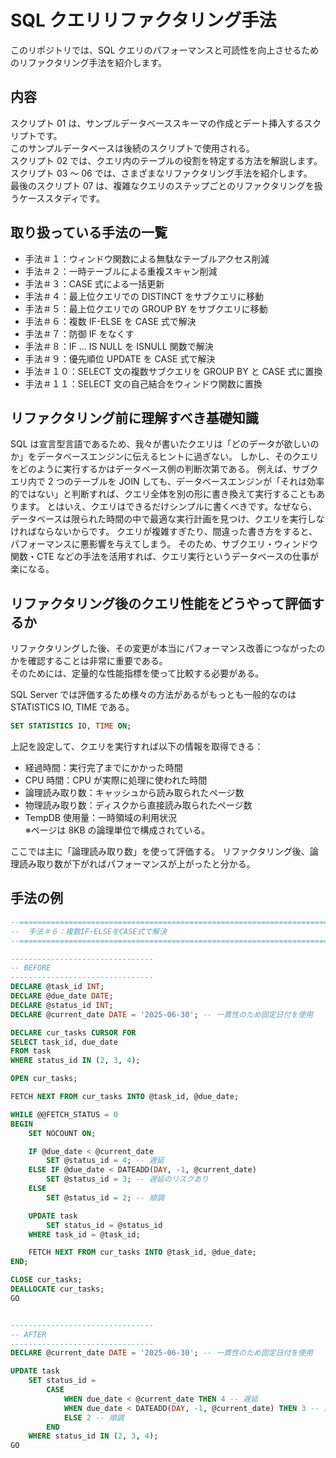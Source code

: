 # SQL クエリリファクタリング手法

このリポジトリでは、SQL クエリのパフォーマンスと可読性を向上させるためのリファクタリング手法を紹介します。

## 内容

スクリプト 01 は、サンプルデータベーススキーマの作成とデート挿入するスクリプトです。</br>
このサンプルデータベースは後続のスクリプトで使用される。</br>
スクリプト 02 では、クエリ内のテーブルの役割を特定する方法を解説します。</br>
スクリプト 03 ～ 06 では、さまざまなリファクタリング手法を紹介します。</br>
最後のスクリプト 07 は、複雑なクエリのステップごとのリファクタリングを扱うケーススタディです。</br>

## 取り扱っている手法の一覧

- 手法＃１：ウィンドウ関数による無駄なテーブルアクセス削減
- 手法＃２：一時テーブルによる重複スキャン削減
- 手法＃３：CASE 式による一括更新
- 手法＃４：最上位クエリでの DISTINCT をサブクエリに移動
- 手法＃５：最上位クエリでの GROUP BY をサブクエリに移動
- 手法＃６：複数 IF-ELSE を CASE 式で解決
- 手法＃７：防御 IF をなくす
- 手法＃８：IF ... IS NULL を ISNULL 関数で解決
- 手法＃９：優先順位 UPDATE を CASE 式で解決
- 手法＃１０：SELECT 文の複数サブクエリを GROUP BY と CASE 式に置換
- 手法＃１１：SELECT 文の自己結合をウィンドウ関数に置換

## リファクタリング前に理解すべき基礎知識

SQL は宣言型言語であるため、我々が書いたクエリは「どのデータが欲しいのか」をデータベースエンジンに伝えるヒントに過ぎない。
しかし、そのクエリをどのように実行するかはデータベース側の判断次第である。
例えば、サブクエリ内で 2 つのテーブルを JOIN しても、データベースエンジンが「それは効率的ではない」と判断すれば、クエリ全体を別の形に書き換えて実行することもあります。
とはいえ、クエリはできるだけシンプルに書くべきです。なぜなら、データベースは限られた時間の中で最適な実行計画を見つけ、クエリを実行しなければならないからです。
クエリが複雑すぎたり、間違った書き方をすると、パフォーマンスに悪影響を与えてしまう。
そのため、サブクエリ・ウィンドウ関数・CTE などの手法を活用すれば、クエリ実行というデータベースの仕事が楽になる。

## リファクタリング後のクエリ性能をどうやって評価するか

リファクタリングした後、その変更が本当にパフォーマンス改善につながったのかを確認することは非常に重要である。</br>
そのためには、定量的な性能指標を使って比較する必要がある。

SQL Server では評価するため様々の方法があるがもっとも一般的なのは STATISTICS IO, TIME である。

```SQL
SET STATISTICS IO, TIME ON;
```

上記を設定して、クエリを実行すれば以下の情報を取得できる：

- 経過時間：実行完了までにかかった時間
- CPU 時間：CPU が実際に処理に使われた時間
- 論理読み取り数：キャッシュから読み取られたページ数
- 物理読み取り数：ディスクから直接読み取られたページ数
- TempDB 使用量：一時領域の利用状況</br>
  ※ページは 8KB の論理単位で構成されている。

ここでは主に「論理読み取り数」を使って評価する。
リファクタリング後、論理読み取り数が下がればパフォーマンスが上がったと分かる。

## 手法の例

```SQL
--================================================================================
--  手法＃６：複数IF-ELSEをCASE式で解決
--================================================================================

--------------------------------
-- BEFORE
--------------------------------
DECLARE @task_id INT;
DECLARE @due_date DATE;
DECLARE @status_id INT;
DECLARE @current_date DATE = '2025-06-30'; -- 一貫性のため固定日付を使用

DECLARE cur_tasks CURSOR FOR
SELECT task_id, due_date
FROM task
WHERE status_id IN (2, 3, 4);

OPEN cur_tasks;

FETCH NEXT FROM cur_tasks INTO @task_id, @due_date;

WHILE @@FETCH_STATUS = 0
BEGIN
    SET NOCOUNT ON;

    IF @due_date < @current_date
        SET @status_id = 4; -- 遅延
    ELSE IF @due_date < DATEADD(DAY, -1, @current_date)
        SET @status_id = 3; -- 遅延のリスクあり
    ELSE
        SET @status_id = 2; -- 順調

    UPDATE task
        SET status_id = @status_id
    WHERE task_id = @task_id;

    FETCH NEXT FROM cur_tasks INTO @task_id, @due_date;
END;

CLOSE cur_tasks;
DEALLOCATE cur_tasks;
GO


--------------------------------
-- AFTER
--------------------------------
DECLARE @current_date DATE = '2025-06-30'; -- 一貫性のため固定日付を使用

UPDATE task
    SET status_id =
        CASE
            WHEN due_date < @current_date THEN 4 -- 遅延
            WHEN due_date < DATEADD(DAY, -1, @current_date) THEN 3 -- 遅延のリスクあり
            ELSE 2 -- 順調
        END
    WHERE status_id IN (2, 3, 4);
GO
```
